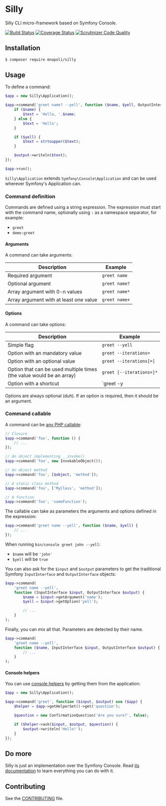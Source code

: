 # Silly

Silly CLI micro-framework based on Symfony Console.

[![Build Status](https://img.shields.io/travis/mnapoli/silly.svg?style=flat-square)](https://travis-ci.org/mnapoli/silly)
[![Coverage Status](https://img.shields.io/coveralls/mnapoli/silly/master.svg?style=flat-square)](https://coveralls.io/r/mnapoli/silly?branch=master)
[![Scrutinizer Code Quality](https://img.shields.io/scrutinizer/g/mnapoli/silly.svg?style=flat-square)](https://scrutinizer-ci.com/g/mnapoli/silly/?branch=master)

## Installation

```bash
$ composer require mnapoli/silly
```

## Usage

To define a command:

```php
$app = new Silly\Application();

$app->command('greet name? --yell', function ($name, $yell, OutputInterface $output) {
    if ($name) {
        $text = 'Hello, '.$name;
    } else {
        $text = 'Hello';
    }

    if ($yell) {
        $text = strtoupper($text);
    }

    $output->writeln($text);
});

$app->run();
```

`Silly\Application` extends `Symfony\Console\Application` and can be used wherever Symfony's Application can.

### Command definition

Commands are defined using a string expression. The expression must start with the command name, optionally using `:` as a namespace separator, for example:

- `greet`
- `demo:greet`

#### Arguments

A command can take arguments:

| Description                            | Example       |
|----------------------------------------|---------------|
| Required argument                      | `greet name`  |
| Optional argument                      | `greet name?` |
| Array argument with 0-n values         | `greet name*` |
| Array argument with at least one value | `greet name+` |

#### Options

A command can take options:

| Description                    | Example                 |
|--------------------------------|-------------------------|
| Simple flag                    | `greet --yell`          |
| Option with an mandatory value | `greet --iterations=`   |
| Option with an optional value  | `greet --iterations[=]` |
| Option that can be used multiple times <br> (the value would be an array) | `greet [--iterations=]*` |
| Option with a shortcut         | `greet -y|--yell`       |

Options are always optional (duh). If an option is required, then it should be an argument.

### Command callable

A command can be [any PHP callable](http://php.net/manual/en/language.types.callable.php):

```php
// Closure
$app->command('foo', function () {
    // ...
});

// An object implementing __invoke()
$app->command('foo', new InvokableObject());

// An object method
$app->command('foo', [$object, 'method']);

// A static class method
$app->command('foo', ['MyClass', 'method']);

// A function
$app->command('foo', 'someFunction');
```

The callable can take as parameters the arguments and options defined in the expression:

```php
$app->command('greet name --yell', function ($name, $yell) {
    // ...
});
```

When running `bin/console greet john --yell`:

- `$name` will be `'john'`
- `$yell` will be `true`

You can also ask for the `$input` and `$output` parameters to get the traditional Symfony `InputInterface` and `OutputInterface` objects:

```php
$app->command(
    'greet name --yell',
    function (InputInterface $input, OutputInterface $output) {
        $name = $input->getArgument('name');
        $yell = $input->getOption('yell');

        // ...
    }
);
```

Finally, you can mix all that. Parameters are detected by their name.

```php
$app->command(
    'greet name --yell',
    function ($name, InputInterface $input, OutputInterface $output) {
        // ...
    }
);
```

#### Console helpers

You can use [console helpers](http://symfony.com/doc/current/components/console/helpers/index.html) by getting them from the application:

```php
$app = new Silly\Application();

$app->command('greet', function ($input, $output) use ($app) {
    $helper = $app->getHelperSet()->get('question');

    $question = new ConfirmationQuestion('Are you sure?', false);

    if ($helper->ask($input, $output, $question)) {
        $output->writeln('Hello!');
    }
});
```

## Do more

Silly is just an implementation over the Symfony Console. Read [its documentation](http://symfony.com/doc/current/components/console/introduction.html) to learn everything you can do with it.

## Contributing

See the [CONTRIBUTING](CONTRIBUTING.md) file.
